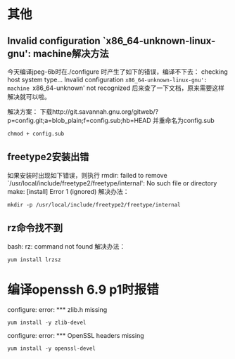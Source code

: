 
# 其他
## Invalid configuration `x86_64-unknown-linux-gnu': machine解决方法
今天编译jpeg-6b时在./configure 时产生了如下的错误，编译不下去：
checking host system type... Invalid configuration `x86_64-unknown-linux-gnu': machine `x86_64-unknown' not recognized
后来查了一下文档，原来需要这样解决就可以啦。

解决方案：
下载http://git.savannah.gnu.org/gitweb/?p=config.git;a=blob_plain;f=config.sub;hb=HEAD 并重命名为config.sub

    chmod + config.sub

## freetype2安装出错
 如果安装时出现如下错误，则执行
rmdir: failed to remove `/usr/local/include/freetype2/freetype/internal': No such file or directory
make: [install] Error 1 (ignored)
解决办法：

    mkdir -p /usr/local/include/freetype2/freetype/internal

## rz命令找不到
bash: rz: command not found
解决办法：

    yum install lrzsz

# 编译openssh 6.9 p1时报错
configure: error: *** zlib.h missing

    yum install -y zlib-devel
configure: error: *** OpenSSL headers missing

    yum install -y openssl-devel

